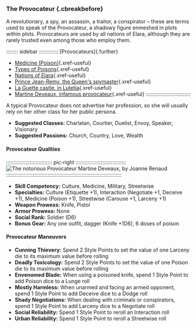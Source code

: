 ### The Provocateur  {.cbreakbefore}

A revolutionary, a spy, an assassin, a traitor, a conspirator – these
are terms used to speak of the Provocateur, a shadowy figure enmeshed in
plots within plots. Provocateurs are used by all nations of Elara,
although they are rarely trusted even among those who employ them.

:::::::: sidebar :::::::::::::
[Provocateurs]{.further}

- [Medicine (Poison)](#poison){.xref-useful}
- [Types of Poisons](#poisons){.xref-useful}
- [Nations of Elara](#the-countries-of-elara){.xref-useful}
- [Prince Jean-Remy, the Queen's spymaster](#jean-remy){.xref-useful}
- [La Guette castle, in Lutetia](#la-guette){.xref-useful}
- [Martine Deveaux, infamous provocateur](#martine-deveaux){.xref-useful}
::::::::::::::::::::::::::::::

A typical Provocateur does not advertise her profession, so she will
usually rely on her other class for her public persona. 

- **Suggested Classes:** Charlatan, Courtier, Duelist, Envoy, Speaker, Visionary
- **Suggested Passions:** Church, Country, Love, Wealth

#### Provocateur Qualities

::::::::::::::::::::::::::::::: pic-right ::::::::::::::::::::::::::::::::::
![The notorious Provocateur Martine Deveaux, by Joanne Renaud](assets/Scenes/Medium/martine-dress.jpg "The notorious Provocateur Martine Deveaux, by Joanne Renaud")
::::::::::::::::::::::::::::::::::::::::::::::::::::::::::::::::::::::::::::::

- **Skill Competency:** Culture, Medicine, Military, Streetwise
- **Specialties:** Culture (Etiquette +1), Interaction (Negotiate +1, Deceive +1), Medicine (Poison +1), Streetwise (Carouse +1, Larceny +1)
- **Weapon Prowess:** Knife, Pistol
- **Armor Prowess:** None
- **Social Rank:** Soldier (D6)
- **Bonus Gear:** Any one outfit, dagger (Knife +1D6), 6 doses of poison

#### Provocateur Maneuvers
- **Cunning Thievery:** Spend 2 Style Points to set the value of one Larceny die to its maximum value before rolling
- **Deadly Toxicology:** Spend 2 Style Points to set the value of one Poison die to its maximum value before rolling
- **Envenomed Blade:** When using a poisoned knife, spend 1 Style Point to add Poison dice to a Lunge roll
- **Mostly Harmless:** When unarmed and facing an armed opponent, spend 1 Style Point to add Deceive dice to a Dodge roll
- **Shady Negotiations:** When dealing with criminals or conspirators, spend 1 Style Point to add Larceny dice to a Negotiate roll
- **Social Reliability:** Spend 1 Style Point to reroll an Interaction roll
- **Urban Reliability:** Spend 1 Style Point to reroll a Streetwise roll

